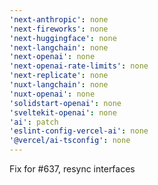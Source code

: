```yaml
---
'next-anthropic': none
'next-fireworks': none
'next-huggingface': none
'next-langchain': none
'next-openai': none
'next-openai-rate-limits': none
'next-replicate': none
'nuxt-langchain': none
'nuxt-openai': none
'solidstart-openai': none
'sveltekit-openai': none
'ai': patch
'eslint-config-vercel-ai': none
'@vercel/ai-tsconfig': none
---
```


Fix for #637, resync interfaces
